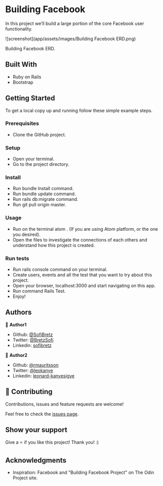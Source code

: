 # Building Facebook

In this project we’ll build a large portion of the core Facebook user functionality.

![screenshot](app/assets/images/Building Facebook ERD.png)

Building Facebook ERD. 

## Built With

- Ruby on Rails
- Bootstrap

## Getting Started

To get a local copy up and running follow these simple example steps.

### Prerequisites

- Clone the GitHub project.

### Setup

- Open your terminal.
- Go to the project directory.

### Install

- Run bundle Install command.
- Run bundle update command.
- Run rails db:migrate command.
- Run git pull origin master.

### Usage

- Run on the terminal atom . (If you are using Atom platform, or the one you desired).
- Open the files to investigate the connections of each others and understand how this project is created.

### Run tests

- Run rails console command on your terminal.
- Create users, events and all the test that you want to try about this project.
- Open your browser, localhost:3000 and start navigating on this app.
- Run command Rails Test.
- Enjoy!

## Authors

👤 **Author1**

- Github: [@SofiBretz](https://github.com/SofiBretz)
- Twitter: [@BretzSofi](https://twitter.com/BretzSofi)
- Linkedin: [sofibretz](https://www.linkedin.com/in/sofibretz/)

👤 **Author2**

- Github: [@rmauritsson](https://github.com/rmauritsson)
- Twitter: [@leokanye](https://twitter.com/leokanye)
- Linkedin: [leonard-kanyesigye](https://www.linkedin.com/in/leonard-kanyesigye/)

## 🤝 Contributing

Contributions, issues and feature requests are welcome!

Feel free to check the [issues page](https://github.com/rmauritsson/micro_eventbrite/issues).

## Show your support

Give a ⭐️ if you like this project! Thank you! :)

## Acknowledgments

- Inspiration: Facebook and "Building Facebook Project" on The Odin Project site.
